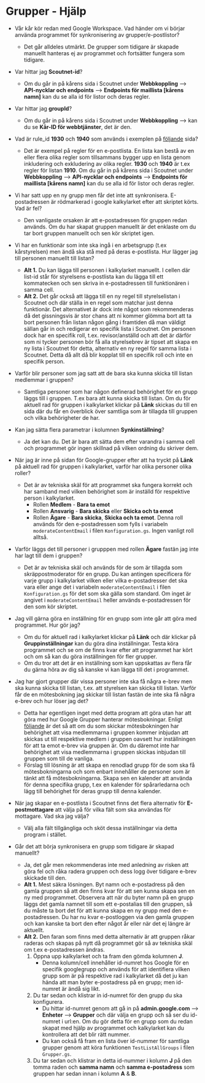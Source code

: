 # Grupper - Hjälp
* Vår kår kör redan med Google Workspace. Vad händer om vi börjar använda programmet för synkronisering av grupper/e-postlistor?
  - Det går alldeles utmärkt. De grupper som tidigare är skapade manuellt hanteras ej av programmet och fortsätter fungera som tidigare.

* Var hittar jag **Scoutnet-id**?
  - Om du går in på kårens sida i Scoutnet under **Webbkoppling** --> **API-nycklar och endpoints** --> **Endpoints för maillista [kårens namn]** kan du se alla id för listor och deras regler.

* Var hittar jag **groupId**?
  - Om du går in på kårens sida i Scoutnet under **Webbkoppling** --> kan du se **Kår-ID för webbtjänster**, det är den.

* Vad är rule_id **1930** och **1940** som används i exemplen på [följande](./../Grupper-Hur-gör-jag-för-att) sida?
  - Det är exempel på regler för en e-postlista. En lista kan bestå av en eller flera olika regler som tillsammans bygger upp en lista genom inkludering och exkludering av olika regler. **1930** och **1940** är t.ex regler för listan **1910**. Om du går in på kårens sida i Scoutnet under **Webbkoppling** --> **API-nycklar och endpoints** --> **Endpoints för maillista [kårens namn]** kan du se alla id för listor och deras regler.

* Vi har satt upp en ny grupp men får det inte att synkronisera. E-postadressen är rödmarkerad
i google kalkylarket efter att skriptet körts. Vad är fel?
  - Den vanligaste orsaken är att e-postadressen för gruppen redan används. Om du har skapat
gruppen manuellt är det enklaste om du tar bort gruppen manuellt och sen kör skriptet igen.

* Vi har en funktionär som inte ska ingå i en arbetsgrupp (t.ex kårstyrelsen) men ändå ska stå
med på deras e-postlista. Hur lägger jag till personen manuellt till listan?
  - **Alt 1.** Du kan lägga till personen i kalkylarket manuellt. I cellen där list-id står för styrelsens e-postlista kan du lägga till ett kommatecken och sen skriva in e-postadressen
  till funktionären i samma cell.
  - **Alt 2.** Det går också att lägga till en ny regel till styrelselistan i Scoutnet och där
  ställa in en regel som matchar just denna funktionär. Det alternativet är dock inte något
  som rekommenderas då det gissningsvis är stor chans att ni kommer glömma bort att ta bort
  personen från listan någon gång i framtiden då man väldigt sällan går in och redigerar en
  specifik lista i Scoutnet. Om personen dock har en specifik roll, t.ex. revisor/anställd och
  att det är därför som ni tycker personen bör få alla styrelsebrev är tipset att skapa en ny
  lista i Scoutnet för detta, alternativ en ny regel för samma lista i Scoutnet. Detta då allt
  då blir kopplat till en specifik roll och inte en specifik person.

* Varför blir personer som jag satt att de bara ska kunna skicka till listan medlemmar i gruppen?
  - Samtliga personer som har någon definerad behörighet för en grupp läggs till i gruppen. T.ex bara att kunna skicka till listan. Om du för aktuell rad för gruppen i kalkylarket klickar på **Länk** skickas du till en sida där du får en överblick över samtliga som är tillagda till gruppen och vilka behörigheter de har.

* Kan jag sätta flera parametrar i kolumnen **Synkinställning**?
  - Ja det kan du. Det är bara att sätta dem efter varandra i samma cell och programmet gör ingen skillnad på vilken ordning du skriver dem.

* När jag är inne på sidan för Google-grupper efter att ha tryckt på **Länk** på aktuell rad för gruppen i kalkylarket, varför har olika personer olika roller?
  - Det är av tekniska skäl för att programmet ska fungera korrekt och har samband med vilken behörighet som är inställd för respektive person i kalkylarket.
    - Rollen **Medlem** - **Bara ta emot**
    - Rollen **Ansvarig** - **Bara skicka** eller **Skicka och ta emot**
    - Rollen **Ägare** - **Bara skicka**, **Skicka och ta emot**. Denna roll används för den e-postadressen som fylls i variabeln `moderateContentEmail` i filen `Konfiguration.gs`. Ingen vanligt roll alltså.

* Varför läggs det till personer i grupppen med rollen **Ägare** fastän jag inte har lagt till dem i gruppen?
  - Det är av tekniska skäl och används för de som är tillagda som skräppostmoderator för en grupp. Du kan antingen specificera för varje grupp i kalkylarket vilken eller vilka e-postadresser det ska vara eller ange det i variabeln `moderateContentEmail` i filen `Konfiguration.gs` för det som ska gälla som standard. Om inget är angivet i `moderateContentEmail` heller används e-postadressen för den som kör skriptet.

* Jag vill gärna göra en inställning för en grupp som inte går att göra med programmet. Hur gör jag?
  - Om du för aktuell rad i kalkylarket klickar på **Länk** och där klickar på **Gruppinställningar** kan du göra dina inställningar. Testa köra programmet och se om de finns kvar efter att programmet har kört och om så kan du göra inställningen för fler grupper.
  - Om du tror att det är en inställning som kan uppskattas av flera får du gärna höra av dig så kanske vi kan lägga till det i programmet.

* Jag har gjort grupper där vissa personer inte ska få några e-brev men ska kunna skicka till listan, t.ex. att styrelsen kan skicka till listan. Varför får de en mötesbokning jag skickar till listan fastän de inte ska få några e-brev och hur löser jag det?
  - Detta har egentligen inget med detta program att göra utan har att göra med hur Google Grupper hanterar mötesbokningar. Enligt [följande](https://support.google.com/calendar/answer/172013?hl=en) är det så att om du som skickar mötesbokningen har behörighet att visa medlemmarna i gruppen kommer inbjudan att skickas ut till respektive medlem i gruppen oavsett hur inställningen för att ta emot e-brev via gruppen är. Om du däremot inte har behörighet att visa medlemmarna i gruppen skickas inbjudan till gruppen som till de vanliga.
  - Förslag till lösning är att skapa en renodlad grupp för de som ska få mötesbokningarna och som enbart innehåller de personer som är tänkt att få mötesbokningarna.
  Skapa sen en kalender att använda för denna specifika grupp, t.ex en kalender för spårarledarna och lägg till behörighet för deras grupp till denna kalender.

* När jag skapar en e-postlista i Scoutnet finns det flera alternativ för **E-postmottagare** att välja på för vilka fält som ska användas för mottagare. Vad ska jag välja?
  - Välj alla fält tillgängliga och sköt dessa inställningar via detta program i stället.

* Går det att börja synkronisera en grupp som tidigare är skapad manuellt?
  - Ja, det går men rekommenderas inte med anledning av risken att göra fel och råka radera gruppen och dess logg över tidigare e-brev skickade till den.
  - **Alt 1.** Mest säkra lösningen. Byt namn och e-postadress på den gamla gruppen så att den finns kvar för att sen kunna skapa sen en ny med programmet. Observera att när du byter namn på en grupp läggs det gamla namnet till som ett e-postalias till den gruppen, så du måste ta bort det för att kunna skapa en ny grupp med den e-postadressen. Du har nu kvar e-postloggen via den gamla gruppen och kan kanske ta bort den efter något år eller när det ej längre är aktuellt.
  - **Alt 2.** Den faran som finns med detta alternativ är att gruppen råkar raderas och skapas på nytt då programmet gör så av tekniska skäl om t.ex e-postadressen ändras.
    1. Öppna upp kalkylarket och ta fram den gömda kolumnen **J**.
       - Denna kolumn/cell innehåller id-numret hos Google för en specifik googlegrupp och används för att identifiera vilken grupp som är på respektive rad i kalkylarket då det ju kan hända att man byter e-postadress på en grupp; men id-numret är ändå sig likt.
    1. Du tar sedan och klistrar in id-numret för den grupp du ska konfigurera.
        - Du hittar id-numret genom att gå in på **admin.google.com** --> **Enheter** --> **Grupper** och där välja en grupp och så ser du id-numret i url:en. Om du gör detta för en grupp som du redan skapat med hjälp av programmet och kalkylarket kan du kontrollera att det blir rätt nummer.
        - Du kan också få fram en lista över id-nummer för samtliga grupper genom att köra funktionen `TestListAllGroups` i filen `Grupper.gs`.
    1. Du tar sedan och klistrar in detta id-nummer i kolumn **J** på den tomma raden och **samma namn** och **samma e-postadress** som gruppen har sedan innan i kolumn **A** & **B**.
